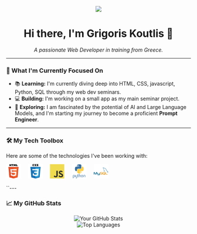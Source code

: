 <div align="center">
<img src="https://media4.giphy.com/media/v1.Y2lkPTc5MGI3NjExd3R2Mmo4MjlvejJ0YW1qMWQ1OHZ4dDJkbm55NnB0d28xb3EzZ3FkcCZlcD12MV9pbnRlcm5hbF9naWZfYnlfaWQmY3Q9Zw/JqmupuTVZYaQX5s094/giphy.gif" width="250"  />
</div>

<h1 align="center">Hi there, I'm Grigoris Koutlis 👋</h1>
<p align="center">
  <em>A passionate Web Developer in training from Greece.</em>
</p>

---------
### 🚀 What I'm Currently Focused On

- 📚 **Learning:** I'm currently diving deep into HTML, CSS, javascript, Python, SQL through my web dev seminars.
- 💻 **Building:** I'm working on a small app as my main seminar project.
- 🧠 **Exploring:** I am fascinated by the potential of AI and Large Language Models, and I'm starting my journey to become a proficient **Prompt Engineer**.


---

### 🛠️ My Tech Toolbox

Here are some of the technologies I've been working with:

<p align="left">
  <a href="https://www.w3.org/html/" target="_blank" rel="noreferrer" style="text-decoration: none;"> 
    <img src="https://raw.githubusercontent.com/devicons/devicon/master/icons/html5/html5-original-wordmark.svg" alt="html5" width="40" height="40"/> 
  </a>
  &nbsp;&nbsp;&nbsp;
  <a href="https://www.w3schools.com/css/" target="_blank" rel="noreferrer" style="text-decoration: none;"> 
    <img src="https://raw.githubusercontent.com/devicons/devicon/master/icons/css3/css3-original-wordmark.svg" alt="css3" width="40" height="40"/> 
  </a>
  &nbsp;&nbsp;&nbsp;
  <a href="https://developer.mozilla.org/en-US/docs/Web/JavaScript" target="_blank" rel="noreferrer" style="text-decoration: none;"> 
    <img src="https://raw.githubusercontent.com/devicons/devicon/master/icons/javascript/javascript-original.svg" alt="javascript" width="40" height="40"/> 
  </a>
  &nbsp;&nbsp;&nbsp;
  <a href="https://www.python.org" target="_blank" rel="noreferrer" style="text-decoration: none;"> 
    <img src="https://raw.githubusercontent.com/devicons/devicon/master/icons/python/python-original-wordmark.svg" alt="python" width="40" height="40"/> 
  </a>
  &nbsp;&nbsp;&nbsp;
  <a href="https://www.mysql.com/" target="_blank" rel="noreferrer" style="text-decoration: none;"> 
    <img src="https://raw.githubusercontent.com/devicons/devicon/master/icons/mysql/mysql-original-wordmark.svg" alt="mysql" width="40" height="40"/> 
  </a>
</p>
``---


### 📈 My GitHub Stats

<p align="center">
  <img src="https://github-readme-stats.vercel.app/api?username=gkoutlis&show_icons=true&theme=radical" alt="Your GitHub Stats" />
  <br/>
  <img src="https://github-readme-stats.vercel.app/api/top-langs/?username=gkoutlis&layout=compact&theme=radical" alt="Top Languages" />
</p>

<!---

### 📫 How to Reach Me

You can find me on:

<p align="left">
  <a href="https://linkedin.com/in/[ΤΟ LINKEDIN PROFILE ΣΟΥ]" target="_blank" rel="noopener noreferrer">
    <img align="center" src="https://raw.githubusercontent.com/rahuldkjain/github-profile-readme-generator/master/src/images/icons/Social/linked-in-alt.svg" alt="Your LinkedIn" height="30" width="40" />
  </a>
</p>
--->
